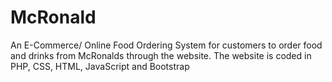 # McRonald
An E-Commerce/ Online Food Ordering System for customers to order food and drinks from McRonalds through the website. The website is coded in PHP, CSS, HTML, JavaScript and Bootstrap
